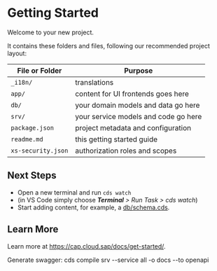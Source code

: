 # Getting Started

Welcome to your new project.

It contains these folders and files, following our recommended project layout:

File or Folder | Purpose
---------|----------
`_i18n/` | translations
`app/` | content for UI frontends goes here
`db/` | your domain models and data go here
`srv/` | your service models and code go here
`package.json` | project metadata and configuration
`readme.md` | this getting started guide
`xs-security.json` | authorization roles and scopes

## Next Steps

- Open a new terminal and run `cds watch`
- (in VS Code simply choose _**Terminal** > Run Task > cds watch_)
- Start adding content, for example, a [db/schema.cds](db/schema.cds).


## Learn More

Learn more at https://cap.cloud.sap/docs/get-started/.


Generate swagger: cds compile srv --service all -o docs --to openapi